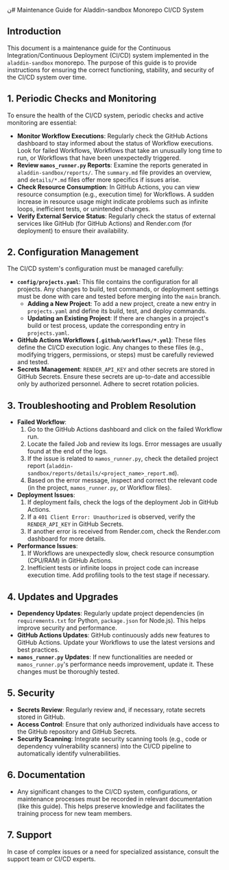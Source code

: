 ن# Maintenance Guide for Aladdin-sandbox Monorepo CI/CD System

## Introduction
This document is a maintenance guide for the Continuous Integration/Continuous Deployment (CI/CD) system implemented in the `aladdin-sandbox` monorepo. The purpose of this guide is to provide instructions for ensuring the correct functioning, stability, and security of the CI/CD system over time.

## 1. Periodic Checks and Monitoring

To ensure the health of the CI/CD system, periodic checks and active monitoring are essential:

*   **Monitor Workflow Executions**: Regularly check the GitHub Actions dashboard to stay informed about the status of Workflow executions. Look for failed Workflows, Workflows that take an unusually long time to run, or Workflows that have been unexpectedly triggered.
*   **Review `mamos_runner.py` Reports**: Examine the reports generated in `aladdin-sandbox/reports/`. The `summary.md` file provides an overview, and `details/*.md` files offer more specifics if issues arise.
*   **Check Resource Consumption**: In GitHub Actions, you can view resource consumption (e.g., execution time) for Workflows. A sudden increase in resource usage might indicate problems such as infinite loops, inefficient tests, or unintended changes.
*   **Verify External Service Status**: Regularly check the status of external services like GitHub (for GitHub Actions) and Render.com (for deployment) to ensure their availability.

## 2. Configuration Management

The CI/CD system's configuration must be managed carefully:

*   **`config/projects.yaml`**: This file contains the configuration for all projects. Any changes to build, test commands, or deployment settings must be done with care and tested before merging into the `main` branch.
    *   **Adding a New Project**: To add a new project, create a new entry in `projects.yaml` and define its build, test, and deploy commands.
    *   **Updating an Existing Project**: If there are changes in a project's build or test process, update the corresponding entry in `projects.yaml`.
*   **GitHub Actions Workflows (`.github/workflows/*.yml`)**: These files define the CI/CD execution logic. Any changes to these files (e.g., modifying triggers, permissions, or steps) must be carefully reviewed and tested.
*   **Secrets Management**: `RENDER_API_KEY` and other secrets are stored in GitHub Secrets. Ensure these secrets are up-to-date and accessible only by authorized personnel. Adhere to secret rotation policies.

## 3. Troubleshooting and Problem Resolution

*   **Failed Workflow**: 
    1.  Go to the GitHub Actions dashboard and click on the failed Workflow run.
    2.  Locate the failed Job and review its logs. Error messages are usually found at the end of the logs.
    3.  If the issue is related to `mamos_runner.py`, check the detailed project report (`aladdin-sandbox/reports/details/<project_name>_report.md`).
    4.  Based on the error message, inspect and correct the relevant code (in the project, `mamos_runner.py`, or Workflow files).
*   **Deployment Issues**: 
    1.  If deployment fails, check the logs of the deployment Job in GitHub Actions.
    2.  If a `401 Client Error: Unauthorized` is observed, verify the `RENDER_API_KEY` in GitHub Secrets.
    3.  If another error is received from Render.com, check the Render.com dashboard for more details.
*   **Performance Issues**: 
    1.  If Workflows are unexpectedly slow, check resource consumption (CPU/RAM) in GitHub Actions.
    2.  Inefficient tests or infinite loops in project code can increase execution time. Add profiling tools to the test stage if necessary.

## 4. Updates and Upgrades

*   **Dependency Updates**: Regularly update project dependencies (in `requirements.txt` for Python, `package.json` for Node.js). This helps improve security and performance.
*   **GitHub Actions Updates**: GitHub continuously adds new features to GitHub Actions. Update your Workflows to use the latest versions and best practices.
*   **`mamos_runner.py` Updates**: If new functionalities are needed or `mamos_runner.py`'s performance needs improvement, update it. These changes must be thoroughly tested.

## 5. Security

*   **Secrets Review**: Regularly review and, if necessary, rotate secrets stored in GitHub.
*   **Access Control**: Ensure that only authorized individuals have access to the GitHub repository and GitHub Secrets.
*   **Security Scanning**: Integrate security scanning tools (e.g., code or dependency vulnerability scanners) into the CI/CD pipeline to automatically identify vulnerabilities.

## 6. Documentation

*   Any significant changes to the CI/CD system, configurations, or maintenance processes must be recorded in relevant documentation (like this guide). This helps preserve knowledge and facilitates the training process for new team members.

## 7. Support

In case of complex issues or a need for specialized assistance, consult the support team or CI/CD experts.
